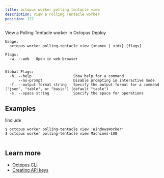```yaml
---
title: octopus worker polling-tentacle view
description: View a Polling Tentacle worker
position: 122
---
```


View a Polling Tentacle worker in Octopus Deploy


```text
Usage:
  octopus worker polling-tentacle view {<name> | <id>} [flags]

Flags:
  -w, --web   Open in web browser


Global Flags:
  -h, --help                   Show help for a command
      --no-prompt              Disable prompting in interactive mode
  -f, --output-format string   Specify the output format for a command ("json", "table", or "basic") (default "table")
  -s, --space string           Specify the space for operations

```

## Examples

!include <samples-instance>


```text
$ octopus worker polling-tentacle view 'WindowsWorker'
$ octopus worker polling-tentacle view Machines-100


```

## Learn more

- [Octopus CLI](/docs/octopus-rest-api/cli/index.md)
- [Creating API keys](/docs/octopus-rest-api/how-to-create-an-api-key.md)